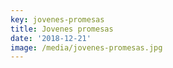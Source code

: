 ```yaml
---
key: jovenes-promesas
title: Jovenes promesas
date: '2018-12-21'
image: /media/jovenes-promesas.jpg
---
```


